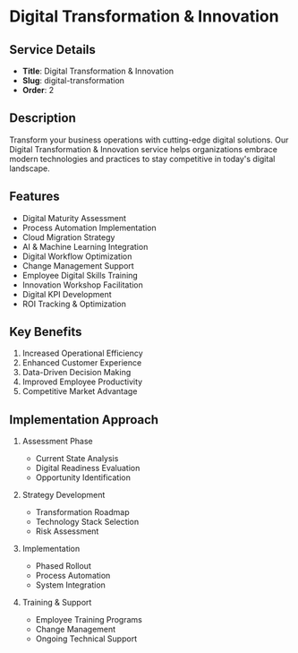 # Digital Transformation & Innovation

## Service Details
- **Title**: Digital Transformation & Innovation
- **Slug**: digital-transformation
- **Order**: 2

## Description
Transform your business operations with cutting-edge digital solutions. Our Digital Transformation & Innovation service helps organizations embrace modern technologies and practices to stay competitive in today's digital landscape.

## Features
- Digital Maturity Assessment
- Process Automation Implementation
- Cloud Migration Strategy
- AI & Machine Learning Integration
- Digital Workflow Optimization
- Change Management Support
- Employee Digital Skills Training
- Innovation Workshop Facilitation
- Digital KPI Development
- ROI Tracking & Optimization

## Key Benefits
1. Increased Operational Efficiency
2. Enhanced Customer Experience
3. Data-Driven Decision Making
4. Improved Employee Productivity
5. Competitive Market Advantage

## Implementation Approach
1. Assessment Phase
   - Current State Analysis
   - Digital Readiness Evaluation
   - Opportunity Identification

2. Strategy Development
   - Transformation Roadmap
   - Technology Stack Selection
   - Risk Assessment

3. Implementation
   - Phased Rollout
   - Process Automation
   - System Integration

4. Training & Support
   - Employee Training Programs
   - Change Management
   - Ongoing Technical Support
